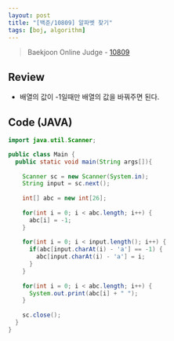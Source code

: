 ```yaml
---
layout: post
title: "[백준/10809] 알파벳 찾기"
tags: [boj, algorithm]
---
```

> Baekjoon Online Judge - [10809](https://www.acmicpc.net/problem/10809)

## Review
* 배열의 값이 -1일때만 배열의 값을 바꿔주면 된다.

## Code (JAVA)
```java
import java.util.Scanner;

public class Main {
  public static void main(String args[]){
    
    Scanner sc = new Scanner(System.in);
    String input = sc.next();
    
    int[] abc = new int[26];
    
    for(int i = 0; i < abc.length; i++) {
      abc[i] = -1;
    }
    
    for(int i = 0; i < input.length(); i++) {
      if(abc[input.charAt(i) - 'a'] == -1) {
        abc[input.charAt(i) - 'a'] = i;
      } 
    }
    
    for(int i = 0; i < abc.length; i++) {
      System.out.print(abc[i] + " ");
    }
    
    sc.close();
  }
}
```